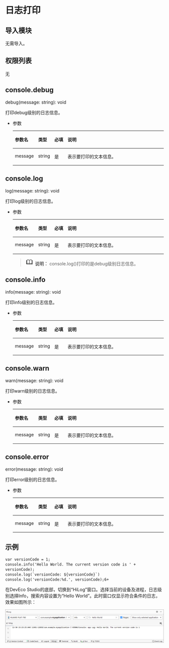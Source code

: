 # 日志打印<a name="ZH-CN_TOPIC_0000001163932220"></a>

## 导入模块<a name="zh-cn_topic_0000001127284842_s56d19203690d4782bfc74069abb6bd71"></a>

无需导入。

## 权限列表<a name="zh-cn_topic_0000001127284842_section11257113618419"></a>

无

## console.debug<a name="zh-cn_topic_0000001127284842_s298a3cf59a3b470dbb0742706102ced7"></a>

debug\(message: string\): void

打印debug级别的日志信息。

-   参数

    <a name="zh-cn_topic_0000001127284842_t87748b0ba4e648079d53f9deccf4bfb2"></a>
    <table><thead align="left"><tr id="zh-cn_topic_0000001127284842_rc5033ad045c14c2e806d59041aab002c"><th class="cellrowborder" valign="top" width="12%" id="mcps1.1.5.1.1"><p id="zh-cn_topic_0000001127284842_acf783ab6043e4ee1a7bb73b73a091e0b"><a name="zh-cn_topic_0000001127284842_acf783ab6043e4ee1a7bb73b73a091e0b"></a><a name="zh-cn_topic_0000001127284842_acf783ab6043e4ee1a7bb73b73a091e0b"></a>参数名</p>
    </th>
    <th class="cellrowborder" valign="top" width="9%" id="mcps1.1.5.1.2"><p id="zh-cn_topic_0000001127284842_a6736505551534b819d5a6376065a25f6"><a name="zh-cn_topic_0000001127284842_a6736505551534b819d5a6376065a25f6"></a><a name="zh-cn_topic_0000001127284842_a6736505551534b819d5a6376065a25f6"></a>类型</p>
    </th>
    <th class="cellrowborder" valign="top" width="9%" id="mcps1.1.5.1.3"><p id="zh-cn_topic_0000001127284842_ac15c2a3de0e046af917cf09b48b3b46d"><a name="zh-cn_topic_0000001127284842_ac15c2a3de0e046af917cf09b48b3b46d"></a><a name="zh-cn_topic_0000001127284842_ac15c2a3de0e046af917cf09b48b3b46d"></a>必填</p>
    </th>
    <th class="cellrowborder" valign="top" width="70%" id="mcps1.1.5.1.4"><p id="zh-cn_topic_0000001127284842_aeb94b88e78974288bab1b4940b50c840"><a name="zh-cn_topic_0000001127284842_aeb94b88e78974288bab1b4940b50c840"></a><a name="zh-cn_topic_0000001127284842_aeb94b88e78974288bab1b4940b50c840"></a>说明</p>
    </th>
    </tr>
    </thead>
    <tbody><tr id="zh-cn_topic_0000001127284842_r95c56d5cd62d4b518c3e7a3f158ed7fe"><td class="cellrowborder" valign="top" width="12%" headers="mcps1.1.5.1.1 "><p id="zh-cn_topic_0000001127284842_a7af41aec9a404f418202d90c61774825"><a name="zh-cn_topic_0000001127284842_a7af41aec9a404f418202d90c61774825"></a><a name="zh-cn_topic_0000001127284842_a7af41aec9a404f418202d90c61774825"></a>message</p>
    </td>
    <td class="cellrowborder" valign="top" width="9%" headers="mcps1.1.5.1.2 "><p id="zh-cn_topic_0000001127284842_aed6ae868d61349afa8f0e250108f8e47"><a name="zh-cn_topic_0000001127284842_aed6ae868d61349afa8f0e250108f8e47"></a><a name="zh-cn_topic_0000001127284842_aed6ae868d61349afa8f0e250108f8e47"></a>string</p>
    </td>
    <td class="cellrowborder" valign="top" width="9%" headers="mcps1.1.5.1.3 "><p id="zh-cn_topic_0000001127284842_ab72ac8cc02e34da4b717ca144fc521c1"><a name="zh-cn_topic_0000001127284842_ab72ac8cc02e34da4b717ca144fc521c1"></a><a name="zh-cn_topic_0000001127284842_ab72ac8cc02e34da4b717ca144fc521c1"></a>是</p>
    </td>
    <td class="cellrowborder" valign="top" width="70%" headers="mcps1.1.5.1.4 "><p id="zh-cn_topic_0000001127284842_ac53e6549d32f413e9c51cd8a53f4650a"><a name="zh-cn_topic_0000001127284842_ac53e6549d32f413e9c51cd8a53f4650a"></a><a name="zh-cn_topic_0000001127284842_ac53e6549d32f413e9c51cd8a53f4650a"></a>表示要打印的文本信息。</p>
    </td>
    </tr>
    </tbody>
    </table>


## console.log<a name="zh-cn_topic_0000001127284842_section146351482051"></a>

log\(message: string\): void

打印log级别的日志信息。

-   参数

    <a name="zh-cn_topic_0000001127284842_table1852992312613"></a>
    <table><thead align="left"><tr id="zh-cn_topic_0000001127284842_row953019231468"><th class="cellrowborder" valign="top" width="12%" id="mcps1.1.5.1.1"><p id="zh-cn_topic_0000001127284842_p353020231164"><a name="zh-cn_topic_0000001127284842_p353020231164"></a><a name="zh-cn_topic_0000001127284842_p353020231164"></a>参数名</p>
    </th>
    <th class="cellrowborder" valign="top" width="9%" id="mcps1.1.5.1.2"><p id="zh-cn_topic_0000001127284842_p15301423361"><a name="zh-cn_topic_0000001127284842_p15301423361"></a><a name="zh-cn_topic_0000001127284842_p15301423361"></a>类型</p>
    </th>
    <th class="cellrowborder" valign="top" width="9%" id="mcps1.1.5.1.3"><p id="zh-cn_topic_0000001127284842_p853022316618"><a name="zh-cn_topic_0000001127284842_p853022316618"></a><a name="zh-cn_topic_0000001127284842_p853022316618"></a>必填</p>
    </th>
    <th class="cellrowborder" valign="top" width="70%" id="mcps1.1.5.1.4"><p id="zh-cn_topic_0000001127284842_p1953072310614"><a name="zh-cn_topic_0000001127284842_p1953072310614"></a><a name="zh-cn_topic_0000001127284842_p1953072310614"></a>说明</p>
    </th>
    </tr>
    </thead>
    <tbody><tr id="zh-cn_topic_0000001127284842_row6530823560"><td class="cellrowborder" valign="top" width="12%" headers="mcps1.1.5.1.1 "><p id="zh-cn_topic_0000001127284842_p135301231364"><a name="zh-cn_topic_0000001127284842_p135301231364"></a><a name="zh-cn_topic_0000001127284842_p135301231364"></a>message</p>
    </td>
    <td class="cellrowborder" valign="top" width="9%" headers="mcps1.1.5.1.2 "><p id="zh-cn_topic_0000001127284842_p15530523265"><a name="zh-cn_topic_0000001127284842_p15530523265"></a><a name="zh-cn_topic_0000001127284842_p15530523265"></a>string</p>
    </td>
    <td class="cellrowborder" valign="top" width="9%" headers="mcps1.1.5.1.3 "><p id="zh-cn_topic_0000001127284842_p165301323567"><a name="zh-cn_topic_0000001127284842_p165301323567"></a><a name="zh-cn_topic_0000001127284842_p165301323567"></a>是</p>
    </td>
    <td class="cellrowborder" valign="top" width="70%" headers="mcps1.1.5.1.4 "><p id="zh-cn_topic_0000001127284842_p853019231265"><a name="zh-cn_topic_0000001127284842_p853019231265"></a><a name="zh-cn_topic_0000001127284842_p853019231265"></a>表示要打印的文本信息。</p>
    </td>
    </tr>
    </tbody>
    </table>

    >![](../../public_sys-resources/icon-note.gif) **说明：** 
    >console.log\(\)打印的是debug级别日志信息。


## console.info<a name="zh-cn_topic_0000001127284842_section93434457711"></a>

info\(message: string\): void

打印info级别的日志信息。

-   参数

    <a name="zh-cn_topic_0000001127284842_table611782915816"></a>
    <table><thead align="left"><tr id="zh-cn_topic_0000001127284842_row1211714291989"><th class="cellrowborder" valign="top" width="12%" id="mcps1.1.5.1.1"><p id="zh-cn_topic_0000001127284842_p41174291587"><a name="zh-cn_topic_0000001127284842_p41174291587"></a><a name="zh-cn_topic_0000001127284842_p41174291587"></a>参数名</p>
    </th>
    <th class="cellrowborder" valign="top" width="9%" id="mcps1.1.5.1.2"><p id="zh-cn_topic_0000001127284842_p711715295817"><a name="zh-cn_topic_0000001127284842_p711715295817"></a><a name="zh-cn_topic_0000001127284842_p711715295817"></a>类型</p>
    </th>
    <th class="cellrowborder" valign="top" width="9%" id="mcps1.1.5.1.3"><p id="zh-cn_topic_0000001127284842_p101171729289"><a name="zh-cn_topic_0000001127284842_p101171729289"></a><a name="zh-cn_topic_0000001127284842_p101171729289"></a>必填</p>
    </th>
    <th class="cellrowborder" valign="top" width="70%" id="mcps1.1.5.1.4"><p id="zh-cn_topic_0000001127284842_p17117162911815"><a name="zh-cn_topic_0000001127284842_p17117162911815"></a><a name="zh-cn_topic_0000001127284842_p17117162911815"></a>说明</p>
    </th>
    </tr>
    </thead>
    <tbody><tr id="zh-cn_topic_0000001127284842_row411762913814"><td class="cellrowborder" valign="top" width="12%" headers="mcps1.1.5.1.1 "><p id="zh-cn_topic_0000001127284842_p111178291284"><a name="zh-cn_topic_0000001127284842_p111178291284"></a><a name="zh-cn_topic_0000001127284842_p111178291284"></a>message</p>
    </td>
    <td class="cellrowborder" valign="top" width="9%" headers="mcps1.1.5.1.2 "><p id="zh-cn_topic_0000001127284842_p91181929284"><a name="zh-cn_topic_0000001127284842_p91181929284"></a><a name="zh-cn_topic_0000001127284842_p91181929284"></a>string</p>
    </td>
    <td class="cellrowborder" valign="top" width="9%" headers="mcps1.1.5.1.3 "><p id="zh-cn_topic_0000001127284842_p12118152919810"><a name="zh-cn_topic_0000001127284842_p12118152919810"></a><a name="zh-cn_topic_0000001127284842_p12118152919810"></a>是</p>
    </td>
    <td class="cellrowborder" valign="top" width="70%" headers="mcps1.1.5.1.4 "><p id="zh-cn_topic_0000001127284842_p18118112910811"><a name="zh-cn_topic_0000001127284842_p18118112910811"></a><a name="zh-cn_topic_0000001127284842_p18118112910811"></a>表示要打印的文本信息。</p>
    </td>
    </tr>
    </tbody>
    </table>


## console.warn<a name="zh-cn_topic_0000001127284842_section1363520541678"></a>

warn\(message: string\): void

打印warn级别的日志信息。

-   参数

    <a name="zh-cn_topic_0000001127284842_table2396103815819"></a>
    <table><thead align="left"><tr id="zh-cn_topic_0000001127284842_row13396183810811"><th class="cellrowborder" valign="top" width="12%" id="mcps1.1.5.1.1"><p id="zh-cn_topic_0000001127284842_p3396153815820"><a name="zh-cn_topic_0000001127284842_p3396153815820"></a><a name="zh-cn_topic_0000001127284842_p3396153815820"></a>参数名</p>
    </th>
    <th class="cellrowborder" valign="top" width="9%" id="mcps1.1.5.1.2"><p id="zh-cn_topic_0000001127284842_p13964389819"><a name="zh-cn_topic_0000001127284842_p13964389819"></a><a name="zh-cn_topic_0000001127284842_p13964389819"></a>类型</p>
    </th>
    <th class="cellrowborder" valign="top" width="9%" id="mcps1.1.5.1.3"><p id="zh-cn_topic_0000001127284842_p53961138987"><a name="zh-cn_topic_0000001127284842_p53961138987"></a><a name="zh-cn_topic_0000001127284842_p53961138987"></a>必填</p>
    </th>
    <th class="cellrowborder" valign="top" width="70%" id="mcps1.1.5.1.4"><p id="zh-cn_topic_0000001127284842_p0396238787"><a name="zh-cn_topic_0000001127284842_p0396238787"></a><a name="zh-cn_topic_0000001127284842_p0396238787"></a>说明</p>
    </th>
    </tr>
    </thead>
    <tbody><tr id="zh-cn_topic_0000001127284842_row9396163811811"><td class="cellrowborder" valign="top" width="12%" headers="mcps1.1.5.1.1 "><p id="zh-cn_topic_0000001127284842_p33966385817"><a name="zh-cn_topic_0000001127284842_p33966385817"></a><a name="zh-cn_topic_0000001127284842_p33966385817"></a>message</p>
    </td>
    <td class="cellrowborder" valign="top" width="9%" headers="mcps1.1.5.1.2 "><p id="zh-cn_topic_0000001127284842_p639610381280"><a name="zh-cn_topic_0000001127284842_p639610381280"></a><a name="zh-cn_topic_0000001127284842_p639610381280"></a>string</p>
    </td>
    <td class="cellrowborder" valign="top" width="9%" headers="mcps1.1.5.1.3 "><p id="zh-cn_topic_0000001127284842_p0396183816816"><a name="zh-cn_topic_0000001127284842_p0396183816816"></a><a name="zh-cn_topic_0000001127284842_p0396183816816"></a>是</p>
    </td>
    <td class="cellrowborder" valign="top" width="70%" headers="mcps1.1.5.1.4 "><p id="zh-cn_topic_0000001127284842_p039613818815"><a name="zh-cn_topic_0000001127284842_p039613818815"></a><a name="zh-cn_topic_0000001127284842_p039613818815"></a>表示要打印的文本信息。</p>
    </td>
    </tr>
    </tbody>
    </table>


## console.error<a name="zh-cn_topic_0000001127284842_section326012551578"></a>

error\(message: string\): void

打印error级别的日志信息。

-   参数

    <a name="zh-cn_topic_0000001127284842_table79914568813"></a>
    <table><thead align="left"><tr id="zh-cn_topic_0000001127284842_row899656288"><th class="cellrowborder" valign="top" width="12%" id="mcps1.1.5.1.1"><p id="zh-cn_topic_0000001127284842_p39911567816"><a name="zh-cn_topic_0000001127284842_p39911567816"></a><a name="zh-cn_topic_0000001127284842_p39911567816"></a>参数名</p>
    </th>
    <th class="cellrowborder" valign="top" width="9%" id="mcps1.1.5.1.2"><p id="zh-cn_topic_0000001127284842_p099156388"><a name="zh-cn_topic_0000001127284842_p099156388"></a><a name="zh-cn_topic_0000001127284842_p099156388"></a>类型</p>
    </th>
    <th class="cellrowborder" valign="top" width="9%" id="mcps1.1.5.1.3"><p id="zh-cn_topic_0000001127284842_p3992564819"><a name="zh-cn_topic_0000001127284842_p3992564819"></a><a name="zh-cn_topic_0000001127284842_p3992564819"></a>必填</p>
    </th>
    <th class="cellrowborder" valign="top" width="70%" id="mcps1.1.5.1.4"><p id="zh-cn_topic_0000001127284842_p89920561088"><a name="zh-cn_topic_0000001127284842_p89920561088"></a><a name="zh-cn_topic_0000001127284842_p89920561088"></a>说明</p>
    </th>
    </tr>
    </thead>
    <tbody><tr id="zh-cn_topic_0000001127284842_row799956389"><td class="cellrowborder" valign="top" width="12%" headers="mcps1.1.5.1.1 "><p id="zh-cn_topic_0000001127284842_p699105614811"><a name="zh-cn_topic_0000001127284842_p699105614811"></a><a name="zh-cn_topic_0000001127284842_p699105614811"></a>message</p>
    </td>
    <td class="cellrowborder" valign="top" width="9%" headers="mcps1.1.5.1.2 "><p id="zh-cn_topic_0000001127284842_p99925618816"><a name="zh-cn_topic_0000001127284842_p99925618816"></a><a name="zh-cn_topic_0000001127284842_p99925618816"></a>string</p>
    </td>
    <td class="cellrowborder" valign="top" width="9%" headers="mcps1.1.5.1.3 "><p id="zh-cn_topic_0000001127284842_p189916561082"><a name="zh-cn_topic_0000001127284842_p189916561082"></a><a name="zh-cn_topic_0000001127284842_p189916561082"></a>是</p>
    </td>
    <td class="cellrowborder" valign="top" width="70%" headers="mcps1.1.5.1.4 "><p id="zh-cn_topic_0000001127284842_p799195610812"><a name="zh-cn_topic_0000001127284842_p799195610812"></a><a name="zh-cn_topic_0000001127284842_p799195610812"></a>表示要打印的文本信息。</p>
    </td>
    </tr>
    </tbody>
    </table>


## 示例<a name="zh-cn_topic_0000001127284842_section738673813104"></a>

```
var versionCode = 1;
console.info('Hello World. The current version code is ' + versionCode);
console.log(`versionCode: ${versionCode}`)
console.log('versionCode:%d.', versionCode);6+
```

在DevEco Studio的底部，切换到“HiLog”窗口。选择当前的设备及进程，日志级别选择Info，搜索内容设置为“Hello World”。此时窗口仅显示符合条件的日志，效果如图所示：

![](figures/打印日志.png)

